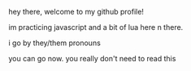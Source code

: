 hey there, welcome to my github profile!

im practicing javascript and a bit of lua here n there.

i go by they/them pronouns





























you can go now. you really don't need to read this

